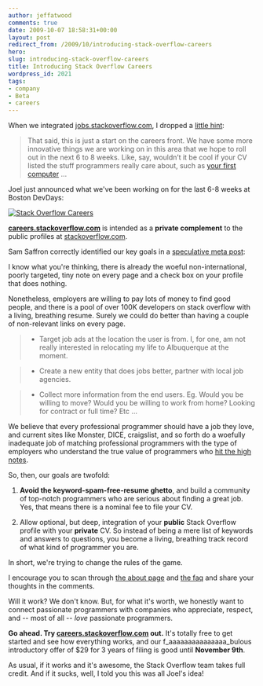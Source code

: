 ```yaml
---
author: jeffatwood
comments: true
date: 2009-10-07 18:58:31+00:00
layout: post
redirect_from: /2009/10/introducing-stack-overflow-careers
hero: 
slug: introducing-stack-overflow-careers
title: Introducing Stack Overflow Careers
wordpress_id: 2021
tags:
- company
- Beta
- careers
---
```



When we integrated [jobs.stackoverflow.com](http://jobs.stackoverflow.com/), I dropped a [little hint](http://blog.stackoverflow.com/2009/06/jobs-at-stack-overflow/):





<blockquote>
That said, this is just a start on the careers front. We have some more innovative things we are working on in this area that we hope to roll out in the next 6 to 8 weeks. Like, say, wouldn’t it be cool if your CV listed the stuff programmers really care about, such as <a href="http://stackoverflow.com/questions/102714/what-was-your-first-home-computer">your first computer</a> …
</blockquote>





Joel just announced what we've been working on for the last 6-8 weeks at Boston DevDays:



[![Stack Overflow Careers](http://blog.stackoverflow.com/wp-content/uploads/stack-overflow-careers.png)](http://careers.stackoverflow.com/)



**[careers.stackoverflow.com](http://careers.stackoverflow.com/)** is intended as a **private complement** to the public profiles at [stackoverflow.com](http://stackoverflow.com/).



Sam Saffron correctly identified our key goals in a [speculative meta post](http://meta.stackoverflow.com/questions/24421/potential-stackoverflow-revenue-models/24445#24445):





>
I know what you're thinking, there is already the woeful non-international, poorly targeted, tiny note on every page and a check box on your profile that does nothing.

> 
> 
Nonetheless, employers are willing to pay lots of money to find good people, and there is a pool of over 100K developers on stack overflow with a living, breathing resume. Surely we could do better than having a couple of non-relevant links on every page.

> 
> 

> 
> 

>   * Target job ads at the location the user is from. I, for one, am not really interested in relocating my life to Albuquerque at the moment.

>   * Create a new entity that does jobs better, partner with local job agencies.

>   * Collect more information from the end users. Eg. Would you be willing to move? Would you be willing to work from home? Looking for contract or full time? Etc …






We believe that every professional programmer should have a job they love, and current sites like Monster, DICE, craigslist, and so forth do a woefully inadequate job of matching professional programmers with the type of employers who understand the true value of programmers who [hit the high notes](http://www.joelonsoftware.com/articles/HighNotes.html).



So, then, our goals are twofold:





  1. **Avoid the keyword-spam-free-resume ghetto**, and build a community of top-notch programmers who are serious about finding a great job. Yes, that means there is a nominal fee to file your CV.

  2. Allow optional, but deep, integration of your **public** Stack Overflow profile with your **private** CV. So instead of being a mere list of keywords and answers to questions, you become a living, breathing track record of what kind of programmer you are.




In short, we're trying to change the rules of the game.



I encourage you to scan through [the about page](http://careers.stackoverflow.com/about) and [the faq](http://careers.stackoverflow.com/faq) and share your thoughts in the comments.



Will it work? We don't know. But, for what it's worth, we honestly want to connect passionate programmers with companies who appreciate, respect, and -- most of all -- _love_ passionate programmers.



**Go ahead. Try [careers.stackoverflow.com](http://careers.stackoverflow.com/) out.** It's totally free to get started and see how everything works, and our f_aaaaaaaaaaaaaaa_bulous introductory offer of $29 for 3 years of filing is good until **November 9th**.



As usual, if it works and it's awesome, the Stack Overflow team takes full credit. And if it sucks, well, I told you this was all Joel's idea!

